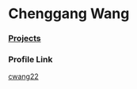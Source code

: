 # Chenggang Wang

### [Projects](https://seewang.me/projects)

### Profile Link

[cwang22](https://github.com/cwang22)
